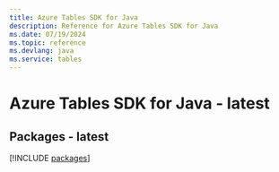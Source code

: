 ```yaml
---
title: Azure Tables SDK for Java
description: Reference for Azure Tables SDK for Java
ms.date: 07/19/2024
ms.topic: reference
ms.devlang: java
ms.service: tables
---
```

# Azure Tables SDK for Java - latest
## Packages - latest
[!INCLUDE [packages](tables-index.md)]